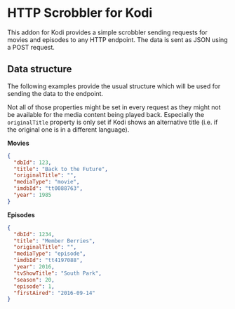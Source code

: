 # HTTP Scrobbler for Kodi

This addon for Kodi provides a simple scrobbler sending requests for movies and episodes to any HTTP endpoint. The data is sent as JSON using a POST request.

## Data structure

The following examples provide the usual structure which will be used for sending the data to the endpoint.

Not all of those properties might be set in every request as they might not be available for the media content being played back. Especially the `originalTitle` property is only set if Kodi shows an alternative title (i.e. if the original one is in a different language).

**Movies**

```json
{
  "dbId": 123,
  "title": "Back to the Future",
  "originalTitle": "",
  "mediaType": "movie",
  "imdbId": "tt0088763",
  "year": 1985
}
```

**Episodes**

```json
{
  "dbId": 1234,
  "title": "Member Berries",
  "originalTitle": "",
  "mediaType": "episode",
  "imdbId": "tt4197088",
  "year": 2016,
  "tvShowTitle": "South Park",
  "season": 20,
  "episode": 1,
  "firstAired": "2016-09-14"
}
```